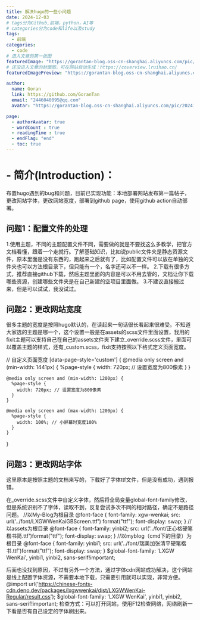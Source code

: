 ```yaml
---
title: 解决hugo的一些小问题
date: 2024-12-03
# tags分为Github,前端，python，AI等
# categories分为code和life以及study
tags:
  - 前端
categories:
  - code
# 进入文章的第一张图
featuredImage: "https://gorantan-blog.oss-cn-shanghai.aliyuncs.com/pic/20241204102529533.jpg"
# 还没进入文章的封面图，可在网站自动生成：https://coverview.lruihao.cn/
featuredImagePreview: "https://gorantan-blog.oss-cn-shanghai.aliyuncs.com/pic/20241204093453089.png"

author:
  name: Goran
  link: https://github.com/GoranTan
  email: "2446040095@qq.com"
  avatar: "https://gorantan-blog.oss-cn-shanghai.aliyuncs.com/pic/20241203195700868.png"

page:
  - authorAvatar: true
  - wordCount : true
  - readingTime : true
  - endFlag: "end"
  - toc: true
---
```




# - 简介(Introduction)：

布置hugo遇到的bug和问题，目前已实现功能：本地部署网站发布第一篇帖子，更改网站字体，更改网站宽度，部署到github page，使用github action自动部署。

<!--more-->

## 问题1：配置文件的处理

1.使用主题，不同的主题配置文件不同，需要做的就是不要找这么多教学，把官方文档看懂，跟着一个走就行。了解基础知识，比如说public文件夹是静态资源文件，原本里面是没有东西的，跑起来之后就有了，比如配置文件可以放在单独的文件夹也可以方法根目录下，但只能有一个，名字还可以不一样。
2.下载有很多方式，推荐直接github下载，然后主题里面的内容是可以不用去管的，文档让你下载哪些资源，创建哪些文件夹是在自己新建的空项目里面做。
3.不建议直接搬过来，但是可以试试，我没试过。

## 问题2：更改网站宽度

很多主题的宽度是按照hugo默认的，在读起来一句话很长看起来很难受。不知道大家选的主题是哪一个，这个设置一般是在assets的scss文件里面设置，我用的fixit主题可以支持自己在自己的assets文件夹下建立_override.scss文件，里面可以覆盖主题的样式，还有_custom.scss，fixit支持按照以下格式定义页面宽度。

// 自定义页面宽度
[data-page-style='custom'] {
    @media only screen and (min-width: 1441px) {
      %page-style {
        width: 720px; // 设置宽度为800像素
      }
    }

    @media only screen and (min-width: 1200px) {
      %page-style {
        width: 720px; // 设置宽度为800像素
      }
    }
      
    @media only screen and (max-width: 1200px) {
      %page-style {
        width: 100%; // 小屏幕时宽度100%
      }
    }
  }

## 问题3：更改网站字体
这里原本是按照主题的文档来写的，下载好了字体ttf文件，但是没有成功，遇到报错。

在_override.scss文件中自定义字体，然后将全局变量global-font-family修改，但是系统识别不了字体，读取不到，反复尝试多次不同的相对路径，确定不是路径问题。
//以My-Blog为根目录
@font-face {
  font-family: xgw-wenkai;
  src: url('../font/LXGWWenKaiGBScreen.ttf') format("ttf");
  font-display: swap;
}
//以assets为根目录
@font-face {
  font-family: yinbi2;
  src: url('../font/正心格硬笔楷书简.ttf')format("ttf");
  font-display: swap;
}
//以myblog（cmd下的目录）为根目录
@font-face {
  font-family: yinbi1;
  src: url('../font/瑞美加张清平硬笔楷书.ttf')format("ttf");
  font-display: swap;
}
$global-font-family: 'LXGW WenKai', yinbi1, yinbi2, sans-serif!important;



后面也没找到原因，不过有另外一个方法，通过字体cdn网站成功解决，这个网站是线上配置字体资源，不需要本地下载，只需要引用就可以实现，非常方便。
@import url('https://chinese-fonts-cdn.deno.dev/packages/lxgwwenkai/dist/LXGWWenKai-Regular/result.css');
$global-font-family: 'LXGW WenKai', yinbi1, yinbi2, sans-serif!important;
检查方式：可以打开网站，使用F12检查网络，网络刷新一下看是否有自己设定的字体刷出来。

